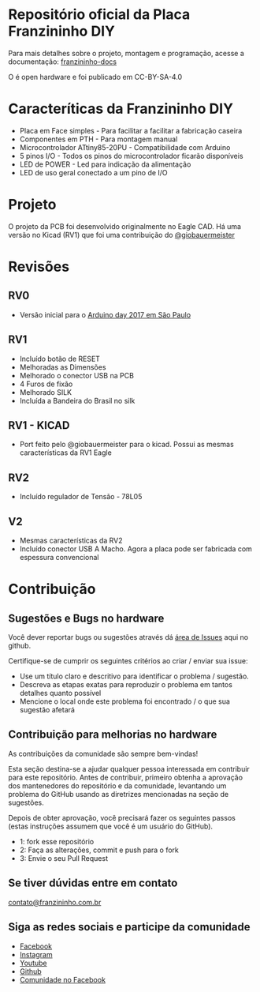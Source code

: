 # Repositório oficial da Placa Franzininho DIY


Para mais detalhes sobre o projeto, montagem e programação, acesse a documentação: [franzininho-docs](https://github.com/Franzininho/franzininho-docs)

O é open hardware e foi publicado em CC-BY-SA-4.0



# Caracteríticas da Franzininho DIY

- Placa em Face simples - Para facilitar a facilitar a fabricação caseira
- Componentes em PTH - Para montagem manual
- Microcontrolador ATtiny85-20PU - Compatibilidade com Arduino 
- 5 pinos I/O - Todos os pinos do microcontrolador ficarão disponíveis
- LED de POWER - Led para indicação da alimentação
- LED de uso geral conectado a um pino de I/O


# Projeto

O projeto da PCB foi desenvolvido originalmente no Eagle CAD. Há uma versão no Kicad (RV1) que foi uma contribuição do [@giobauermeister](https://github.com/giobauermeister)


# Revisões

## RV0

- Versão inicial para o [Arduino day 2017 em São Paulo](http://arduinosaopaulo.cc/)

## RV1

- Incluído botão de RESET
- Melhoradas as Dimensões
- Melhorado o conector USB na PCB
- 4 Furos de fixão
- Melhorado SILK
- Incluída a Bandeira do Brasil no silk

## RV1 - KICAD

- Port feito pelo @giobauermeister para o kicad. Possui as mesmas características da RV1 Eagle

## RV2

- Incluído regulador de Tensão - 78L05

## V2

- Mesmas características da RV2
- Incluído conector USB A Macho. Agora a placa pode ser fabricada com espessura convencional


# Contribuição

## Sugestões e Bugs no hardware

Você dever reportar bugs ou sugestões através dá [área de Issues](https://github.com/Franzininho/franzininho-diy-board/issues) aqui no github.

Certifique-se de cumprir os seguintes critérios ao criar / enviar sua issue:

- Use um título claro e descritivo para identificar o problema / sugestão.
- Descreva as etapas exatas para reproduzir o problema em tantos detalhes quanto possível
- Mencione o local onde este problema foi encontrado / o que sua sugestão afetará


## Contribuição para melhorias no hardware

As contribuições da comunidade são sempre bem-vindas!

Esta seção destina-se a ajudar qualquer pessoa interessada em contribuir para este repositório.
Antes de contribuir, primeiro obtenha a aprovação dos mantenedores do repositório e da comunidade, levantando um problema do GitHub usando as diretrizes mencionadas na seção de sugestões.
 
Depois de obter aprovação, você precisará fazer os seguintes passos (estas instruções assumem que você é um usuário do GitHub). 

- 1: fork esse repositório
- 2: Faça as alterações, commit e push para o fork
- 3: Envie o seu Pull Request


## Se tiver dúvidas entre em contato

contato@franzininho.com.br

## Siga as redes sociais e participe da comunidade

- [Facebook](https://goo.gl/1adfUv)
- [Instagram](https://goo.gl/PbgHqA)
- [Youtube](https://goo.gl/pJqHjC)
- [Github](https://goo.gl/pW5orZ)
- [Comunidade no Facebook](https://goo.gl/fskViM)














